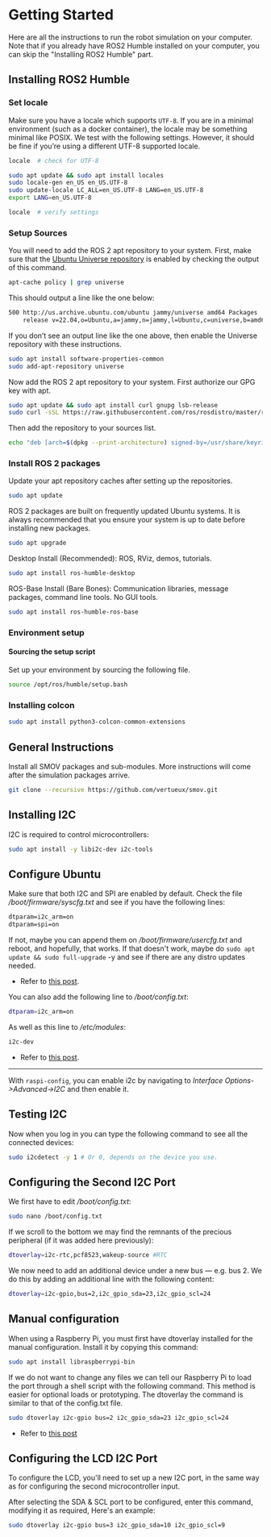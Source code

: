 # Getting Started
Here are all the instructions to run the robot simulation on your computer. Note that if you already have ROS2 Humble installed on your computer, you can skip the "Installing ROS2 Humble" part.

## Installing ROS2 Humble

### Set locale
Make sure you have a locale which supports ```UTF-8```. If you are in a minimal environment (such as a docker container), the locale may be something minimal like POSIX. We test with the following settings. However, it should be fine if you’re using a different UTF-8 supported locale.
```bash
locale  # check for UTF-8

sudo apt update && sudo apt install locales
sudo locale-gen en_US en_US.UTF-8
sudo update-locale LC_ALL=en_US.UTF-8 LANG=en_US.UTF-8
export LANG=en_US.UTF-8

locale  # verify settings
```

### Setup Sources
You will need to add the ROS 2 apt repository to your system. First, make sure that the [Ubuntu Universe repository](https://help.ubuntu.com/community/Repositories/Ubuntu) is enabled by checking the output of this command.
```bash
apt-cache policy | grep universe
```
This should output a line like the one below:
```bash
500 http://us.archive.ubuntu.com/ubuntu jammy/universe amd64 Packages
    release v=22.04,o=Ubuntu,a=jammy,n=jammy,l=Ubuntu,c=universe,b=amd64
```
If you don’t see an output line like the one above, then enable the Universe repository with these instructions.
```bash
sudo apt install software-properties-common
sudo add-apt-repository universe
```
Now add the ROS 2 apt repository to your system. First authorize our GPG key with apt.
```bash
sudo apt update && sudo apt install curl gnupg lsb-release
sudo curl -sSL https://raw.githubusercontent.com/ros/rosdistro/master/ros.key -o /usr/share/keyrings/ros-archive-keyring.gpg
```
Then add the repository to your sources list.
```bash
echo "deb [arch=$(dpkg --print-architecture) signed-by=/usr/share/keyrings/ros-archive-keyring.gpg] http://packages.ros.org/ros2/ubuntu $(source /etc/os-release && echo $UBUNTU_CODENAME) main" | sudo tee /etc/apt/sources.list.d/ros2.list > /dev/null
```

### Install ROS 2 packages
Update your apt repository caches after setting up the repositories.
```bash
sudo apt update
```
ROS 2 packages are built on frequently updated Ubuntu systems. It is always recommended that you ensure your system is up to date before installing new packages.
```bash
sudo apt upgrade
```
Desktop Install (Recommended): ROS, RViz, demos, tutorials.
```bash
sudo apt install ros-humble-desktop
```
ROS-Base Install (Bare Bones): Communication libraries, message packages, command line tools. No GUI tools.
```bash
sudo apt install ros-humble-ros-base
```

### Environment setup
#### Sourcing the setup script
Set up your environment by sourcing the following file.
```bash
source /opt/ros/humble/setup.bash
```

### Installing colcon
```bash
sudo apt install python3-colcon-common-extensions
```

## General Instructions
Install all SMOV packages and sub-modules. More instructions will come after the simulation packages arrive.
```bash
git clone --recursive https://github.com/vertueux/smov.git
```

## Installing I2C
I2C is required to control microcontrollers:
```bash
sudo apt install -y libi2c-dev i2c-tools
```

## Configure Ubuntu
Make sure that both I2C and SPI are enabled by default. Check the file */boot/firmware/syscfg.txt* and see if you have the following lines:
```txt 
dtparam=i2c_arm=on
dtparam=spi=on
```
If not, maybe you can append them on */boot/firmware/usercfg.txt* and reboot, and hopefully, that works. If that doesn't work, maybe do `sudo apt update && sudo full-upgrade` -y and see if there are any distro updates needed.

* Refer to [this post](https://askubuntu.com/questions/1273700/enable-spi-and-i2c-on-ubuntu-20-04-raspberry-pi/1273900#1273900).

You can also add the following line to */boot/config.txt*:
```bash
dtparam=i2c_arm=on
```
As well as this line to */etc/modules*:
```bash
i2c-dev
```
* Refer to [this post](https://raspberrypi.stackexchange.com/questions/61905/enable-i2c-on-ubuntu-mate-raspberry-pi-3).

--- 
With `raspi-config`, you can enable i2c by navigating to *Interface Options->Advanced->I2C* and then enable it.

## Testing I2C
Now when you log in you can type the following command to see all the connected devices:
```bash 
sudo i2cdetect -y 1 # Or 0, depends on the device you use.
```
## Configuring the Second I2C Port
We first have to edit */boot/config.txt*:
```bash
sudo nano /boot/config.txt
```
If we scroll to the bottom we may find the remnants of the precious peripheral (if it was added here previously):
```bash
dtoverlay=i2c-rtc,pcf8523,wakeup-source #RTC
```

We now need to add an additional device under a new bus — e.g. bus 2. We do this by adding an additional line with the following content:
```bash
dtoverlay=i2c-gpio,bus=2,i2c_gpio_sda=23,i2c_gpio_scl=24
```

## Manual configuration 
When using a Raspberry Pi, you must first have dtoverlay installed for the manual configuration. Install it by copying this command:
```bash
sudo apt install libraspberrypi-bin
```

If we do not want to change any files we can tell our Raspberry Pi to load the port through a shell script with the following command. This method is easier for optional loads or prototyping. The dtoverlay the command is similar to that of the config.txt file. 

```bash
sudo dtoverlay i2c-gpio bus=2 i2c_gpio_sda=23 i2c_gpio_scl=24 
```

* Refer to [this post](https://medium.com/cemac/creating-multiple-i2c-ports-on-a-raspberry-pi-e31ce72a3eb2)

## Configuring the LCD I2C Port
To configure the LCD, you'll need to set up a new I2C port, in the same way as for configuring the second microcontroller input.

After selecting the SDA & SCL port to be configured, enter this command, modifying it as required, Here's an example: 

```bash
sudo dtoverlay i2c-gpio bus=3 i2c_gpio_sda=10 i2c_gpio_scl=9 
```
